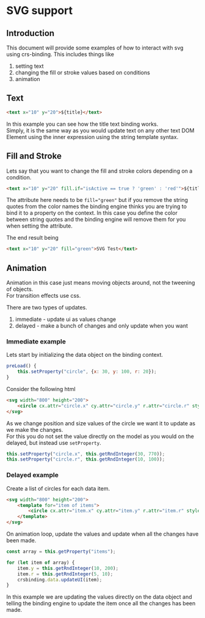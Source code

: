 # SVG support

## Introduction
This document will provide some examples of how to interact with svg using crs-binding.
This includes things like

1. setting text
1. changing the fill or stroke values based on conditions
1. animation

## Text
```html
<text x="10" y="20">${title}</text>
```

In this example you can see how the title text binding works.  
Simply, it is the same way as you would update text on any other text DOM Element using the inner expression using the string template syntax.

## Fill and Stroke
Lets say that you want to change the fill and stroke colors depending on a condition.

```html
<text x="10" y="20" fill.if="isActive == true ? 'green' : 'red'">${title}</text>
```

The attribute here needs to be `fill="green"` but if you remove the string quotes from the color names the binding engine thinks you are trying to bind it to a property on the context. In this case you define the color between string quotes and the binding engine will remove them for you when setting the attribute.

The end result being

```html
<text x="10" y="20" fill="green">SVG Test</text>
```

## Animation
Animation in this case just means moving objects around, not the tweening of objects.  
For transition effects use css.  

There are two types of updates.

1. immediate - update ui as values change
1. delayed - make a bunch of changes and only update when you want

### Immediate example
Lets start by initializing the data object on the binding context.

```js
preLoad() {
    this.setProperty("circle", {x: 30, y: 100, r: 20});
}
```

Consider the following html

```html
<svg width="800" height="200">
    <circle cx.attr="circle.x" cy.attr="circle.y" r.attr="circle.r" style="fill: #ffbb00"></circle>
</svg>
```

As we change position and size values of the circle we want it to update as we make the changes.  
For this you do not set the value directly on the model as you would on the delayed, but instead use `setProperty`.

```js
this.setProperty("circle.x", this.getRndInteger(30, 770));
this.setProperty("circle.r", this.getRndInteger(10, 100));
```

### Delayed example
Create a list of circles for each data item.

```html
<svg width="800" height="200">
    <template for="item of items">
        <circle cx.attr="item.x" cy.attr="item.y" r.attr="item.r" style.fill.if="item.r < 7 ? 'green' : 'red'"></circle>
    </template>
</svg>
```

On animation loop, update the values and update when all the changes have been made.

```js
const array = this.getProperty("items");

for (let item of array) {
    item.y = this.getRndInteger(10, 200);
    item.r = this.getRndInteger(5, 10);
    crsbinding.data.updateUI(item);
}
```

In this example we are updating the values directly on the data object and telling the binding engine to update the item once all the changes has been made.





